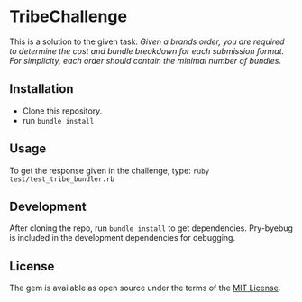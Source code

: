 # TribeChallenge

This is a solution to the given task: 
_Given a brands order, you are required to determine the cost and bundle
breakdown for each submission format. For simplicity, each order should contain
the minimal number of bundles._

## Installation

 - Clone this repository.
 - run `bundle install`

## Usage

To get the response given in the challenge, type:
`ruby test/test_tribe_bundler.rb`

## Development

After cloning the repo, run `bundle install` to get dependencies. Pry-byebug is included in the development dependencies for debugging.

## License

The gem is available as open source under the terms of the [MIT License](https://opensource.org/licenses/MIT).
